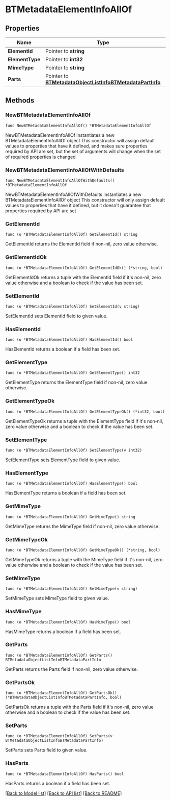 # BTMetadataElementInfoAllOf

## Properties

Name | Type | Description | Notes
------------ | ------------- | ------------- | -------------
**ElementId** | Pointer to **string** |  | [optional] 
**ElementType** | Pointer to **int32** |  | [optional] 
**MimeType** | Pointer to **string** |  | [optional] 
**Parts** | Pointer to [**BTMetadataObjectListInfoBTMetadataPartInfo**](BTMetadataObjectListInfoBTMetadataPartInfo.md) |  | [optional] 

## Methods

### NewBTMetadataElementInfoAllOf

`func NewBTMetadataElementInfoAllOf() *BTMetadataElementInfoAllOf`

NewBTMetadataElementInfoAllOf instantiates a new BTMetadataElementInfoAllOf object
This constructor will assign default values to properties that have it defined,
and makes sure properties required by API are set, but the set of arguments
will change when the set of required properties is changed

### NewBTMetadataElementInfoAllOfWithDefaults

`func NewBTMetadataElementInfoAllOfWithDefaults() *BTMetadataElementInfoAllOf`

NewBTMetadataElementInfoAllOfWithDefaults instantiates a new BTMetadataElementInfoAllOf object
This constructor will only assign default values to properties that have it defined,
but it doesn't guarantee that properties required by API are set

### GetElementId

`func (o *BTMetadataElementInfoAllOf) GetElementId() string`

GetElementId returns the ElementId field if non-nil, zero value otherwise.

### GetElementIdOk

`func (o *BTMetadataElementInfoAllOf) GetElementIdOk() (*string, bool)`

GetElementIdOk returns a tuple with the ElementId field if it's non-nil, zero value otherwise
and a boolean to check if the value has been set.

### SetElementId

`func (o *BTMetadataElementInfoAllOf) SetElementId(v string)`

SetElementId sets ElementId field to given value.

### HasElementId

`func (o *BTMetadataElementInfoAllOf) HasElementId() bool`

HasElementId returns a boolean if a field has been set.

### GetElementType

`func (o *BTMetadataElementInfoAllOf) GetElementType() int32`

GetElementType returns the ElementType field if non-nil, zero value otherwise.

### GetElementTypeOk

`func (o *BTMetadataElementInfoAllOf) GetElementTypeOk() (*int32, bool)`

GetElementTypeOk returns a tuple with the ElementType field if it's non-nil, zero value otherwise
and a boolean to check if the value has been set.

### SetElementType

`func (o *BTMetadataElementInfoAllOf) SetElementType(v int32)`

SetElementType sets ElementType field to given value.

### HasElementType

`func (o *BTMetadataElementInfoAllOf) HasElementType() bool`

HasElementType returns a boolean if a field has been set.

### GetMimeType

`func (o *BTMetadataElementInfoAllOf) GetMimeType() string`

GetMimeType returns the MimeType field if non-nil, zero value otherwise.

### GetMimeTypeOk

`func (o *BTMetadataElementInfoAllOf) GetMimeTypeOk() (*string, bool)`

GetMimeTypeOk returns a tuple with the MimeType field if it's non-nil, zero value otherwise
and a boolean to check if the value has been set.

### SetMimeType

`func (o *BTMetadataElementInfoAllOf) SetMimeType(v string)`

SetMimeType sets MimeType field to given value.

### HasMimeType

`func (o *BTMetadataElementInfoAllOf) HasMimeType() bool`

HasMimeType returns a boolean if a field has been set.

### GetParts

`func (o *BTMetadataElementInfoAllOf) GetParts() BTMetadataObjectListInfoBTMetadataPartInfo`

GetParts returns the Parts field if non-nil, zero value otherwise.

### GetPartsOk

`func (o *BTMetadataElementInfoAllOf) GetPartsOk() (*BTMetadataObjectListInfoBTMetadataPartInfo, bool)`

GetPartsOk returns a tuple with the Parts field if it's non-nil, zero value otherwise
and a boolean to check if the value has been set.

### SetParts

`func (o *BTMetadataElementInfoAllOf) SetParts(v BTMetadataObjectListInfoBTMetadataPartInfo)`

SetParts sets Parts field to given value.

### HasParts

`func (o *BTMetadataElementInfoAllOf) HasParts() bool`

HasParts returns a boolean if a field has been set.


[[Back to Model list]](../README.md#documentation-for-models) [[Back to API list]](../README.md#documentation-for-api-endpoints) [[Back to README]](../README.md)


